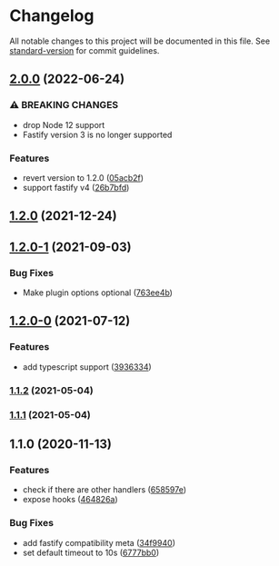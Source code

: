 # Changelog

All notable changes to this project will be documented in this file. See [standard-version](https://github.com/conventional-changelog/standard-version) for commit guidelines.

## [2.0.0](https://github.com/dnlup/fastify-traps/compare/v1.2.0...v2.0.0) (2022-06-24)


### ⚠ BREAKING CHANGES

* drop Node 12 support
* Fastify version 3 is no longer supported

### Features

* revert version to 1.2.0 ([05acb2f](https://github.com/dnlup/fastify-traps/commit/05acb2f80a3f70a0ae38a93e6c9ffc380bc501d5))
* support fastify v4 ([26b7bfd](https://github.com/dnlup/fastify-traps/commit/26b7bfd575cca23c3a6c000d416aa58868fb7a4d))

## [1.2.0](https://github.com/dnlup/fastify-traps/compare/v1.2.0-1...v1.2.0) (2021-12-24)

## [1.2.0-1](https://github.com/dnlup/fastify-traps/compare/v1.2.0-0...v1.2.0-1) (2021-09-03)


### Bug Fixes

* Make plugin options optional ([763ee4b](https://github.com/dnlup/fastify-traps/commit/763ee4bb5295607942e409ed9e52b8c32329f9d0))

## [1.2.0-0](https://github.com/dnlup/fastify-traps/compare/v1.1.2...v1.2.0-0) (2021-07-12)


### Features

* add typescript support ([3936334](https://github.com/dnlup/fastify-traps/commit/3936334cb2a0dffd8df7db2e0f5cd89438303fa1))

### [1.1.2](https://github.com/dnlup/fastify-traps/compare/v1.1.0...v1.1.2) (2021-05-04)

### [1.1.1](https://github.com/dnlup/fastify-traps/compare/v1.1.0...v1.1.1) (2021-05-04)

## 1.1.0 (2020-11-13)


### Features

* check if there are other handlers ([658597e](https://github.com/dnlup/fastify-traps/commit/658597ebe2bcf43c4873b574a004fdcdb6c951e5))
* expose hooks ([464826a](https://github.com/dnlup/fastify-traps/commit/464826ae6688d92c94a69a51c6ea3b3b6802fcad))


### Bug Fixes

* add fastify compatibility meta ([34f9940](https://github.com/dnlup/fastify-traps/commit/34f9940c5fbb72abf372ba6e7120deb583c25a82))
* set default timeout to 10s ([6777bb0](https://github.com/dnlup/fastify-traps/commit/6777bb0d5e50bd2aa86962356d18beed2e9986cf))
